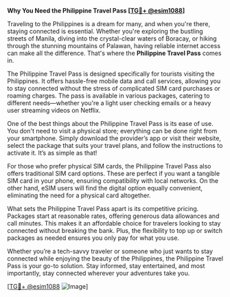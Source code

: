 **Why You Need the Philippine Travel Pass [[TG💪+ @esim1088](https://t.me/s/esim1088)]**

Traveling to the Philippines is a dream for many, and when you're there, staying connected is essential. Whether you're exploring the bustling streets of Manila, diving into the crystal-clear waters of Boracay, or hiking through the stunning mountains of Palawan, having reliable internet access can make all the difference. That's where the **Philippine Travel Pass** comes in.

The Philippine Travel Pass is designed specifically for tourists visiting the Philippines. It offers hassle-free mobile data and call services, allowing you to stay connected without the stress of complicated SIM card purchases or roaming charges. The pass is available in various packages, catering to different needs—whether you're a light user checking emails or a heavy user streaming videos on Netflix.

One of the best things about the Philippine Travel Pass is its ease of use. You don't need to visit a physical store; everything can be done right from your smartphone. Simply download the provider’s app or visit their website, select the package that suits your travel plans, and follow the instructions to activate it. It’s as simple as that! 

For those who prefer physical SIM cards, the Philippine Travel Pass also offers traditional SIM card options. These are perfect if you want a tangible SIM card in your phone, ensuring compatibility with local networks. On the other hand, eSIM users will find the digital option equally convenient, eliminating the need for a physical card altogether.

What sets the Philippine Travel Pass apart is its competitive pricing. Packages start at reasonable rates, offering generous data allowances and call minutes. This makes it an affordable choice for travelers looking to stay connected without breaking the bank. Plus, the flexibility to top up or switch packages as needed ensures you only pay for what you use.

Whether you’re a tech-savvy traveler or someone who just wants to stay connected while enjoying the beauty of the Philippines, the Philippine Travel Pass is your go-to solution. Stay informed, stay entertained, and most importantly, stay connected wherever your adventures take you.

[[TG💪+ @esim1088](https://t.me/s/esim1088) ![Image](https://i.postimg.cc/Y0z9fWf4/image.png)]